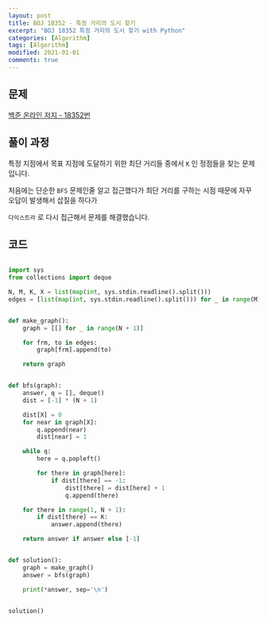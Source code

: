```yaml
---
layout: post
title: BOJ 18352 - 특정 거리의 도시 찾기
excerpt: "BOJ 18352 특정 거리의 도시 찾기 with Python"
categories: [Algorithm]
tags: [Algorithm]
modified: 2021-01-01
comments: true
---
```


## 문제

[백준 온라인 저지 - 18352번](https://www.acmicpc.net/problem/18352)

## 풀이 과정

특정 지점에서 목표 지점에 도달하기 위한 최단 거리들 중에서 `K` 인 정점들을 찾는 문제입니다.

처음에는 단순한 `BFS` 문제인줄 알고 접근했다가 최단 거리를 구하는 시점 때문에 자꾸 오답이 발생해서 삽질을 하다가

`다익스트라` 로 다시 접근해서 문제를 해결했습니다.

## 코드

```python

import sys
from collections import deque

N, M, K, X = list(map(int, sys.stdin.readline().split()))
edges = [list(map(int, sys.stdin.readline().split())) for _ in range(M)]


def make_graph():
    graph = [[] for _ in range(N + 1)]

    for frm, to in edges:
        graph[frm].append(to)

    return graph


def bfs(graph):
    answer, q = [], deque()
    dist = [-1] * (N + 1)

    dist[X] = 0
    for near in graph[X]:
        q.append(near)
        dist[near] = 1

    while q:
        here = q.popleft()

        for there in graph[here]:
            if dist[there] == -1:
                dist[there] = dist[here] + 1
                q.append(there)

    for there in range(1, N + 1):
        if dist[there] == K:
            answer.append(there)

    return answer if answer else [-1]


def solution():
    graph = make_graph()
    answer = bfs(graph)

    print(*answer, sep='\n')


solution()

```
